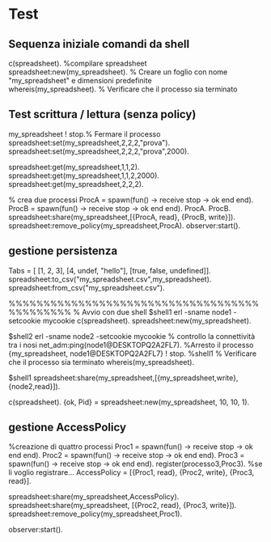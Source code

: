 # Test

## Sequenza iniziale comandi da shell

c(spreadsheet).                    %compilare spreadsheet
spreadsheet:new(my_spreadsheet).  % Creare un foglio con nome "my_spreadsheet" e dimensioni predefinite  
whereis(my_spreadsheet).  % Verificare che il processo sia terminato

## Test scrittura / lettura (senza policy)

my_spreadsheet ! stop.% Fermare il processo
spreadsheet:set(my_spreadsheet,2,2,2,"prova").
spreadsheet:set(my_spreadsheet,2,2,2,"prova",2000).

spreadsheet:get(my_spreadsheet,1,1,2).
spreadsheet:get(my_spreadsheet,1,1,2,2000).
spreadsheet:get(my_spreadsheet,2,2,2).

% crea due processi
ProcA = spawn(fun() -> receive stop -> ok end end).
ProcB = spawn(fun() -> receive stop -> ok end end).
ProcA.
ProcB.
spreadsheet:share(my_spreadsheet,[{ProcA, read}, {ProcB, write}]).
spreadsheet:remove_policy(my_spreadsheet,ProcA).
observer:start().

## gestione persistenza

Tabs = [    [1, 2, 3],    [4, undef, "hello"],    [true, false, undefined]].
spreadsheet:to_csv("my_spreadsheet.csv",my_spreadsheet).
spreadsheet:from_csv("my_spreadsheet.csv").

%%%%%%%%%%%%%%%%%%%%%%%%%%%%%%%%%%%%%%%%%%%%%
% Avvio con due shell
$shell1
erl -sname node1 -setcookie mycookie
c(spreadsheet).
spreadsheet:new(my_spreadsheet).

$shell2
erl -sname node2 -setcookie mycookie
% controllo la connettività tra i nosi
net_adm:ping(node1@DESKTOPQ2A2FL7).
%Arresto il processo
{my_spreadsheet, node1@DESKTOPQ2A2FL7} ! stop.
%shell1
% Verificare che il processo sia terminato
whereis(my_spreadsheet).

$shell1
spreadsheet:share(my_spreadsheet,[{my_spreadsheet,write},{node2,read}]).

c(spreadsheet).
{ok, Pid} = spreadsheet:new(my_spreadsheet, 10, 10, 1).

## gestione AccessPolicy

%creazione di quattro processi
Proc1 = spawn(fun() -> receive stop -> ok end end).
Proc2 = spawn(fun() -> receive stop -> ok end end).
Proc3 = spawn(fun() -> receive stop -> ok end end).
register(processo3,Proc3). %se li voglio registrare...
AccessPolicy = [{Proc1, read}, {Proc2, write}, {Proc3, read}].

spreadsheet:share(my_spreadsheet,AccessPolicy).
spreadsheet:share(my_spreadsheet, [{Proc2, read}, {Proc3, write}]).
spreadsheet:remove_policy(my_spreadsheet,Proc1).

observer:start().
